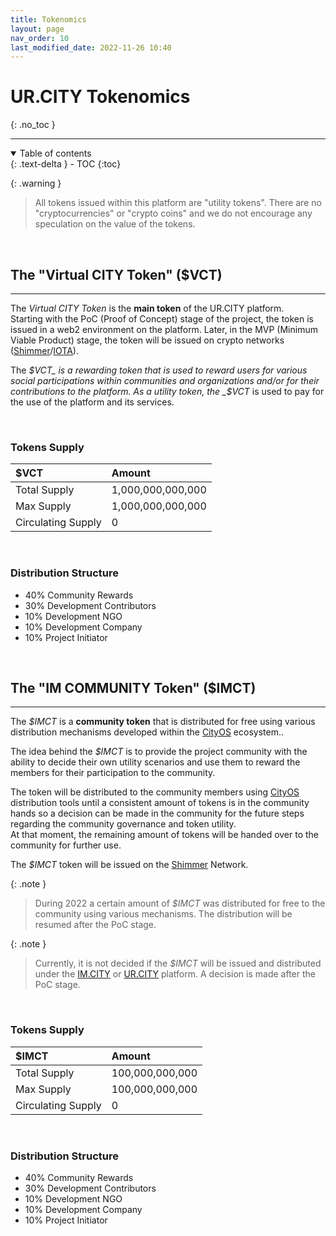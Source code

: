 ```yaml
---
title: Tokenomics
layout: page
nav_order: 10
last_modified_date: 2022-11-26 10:40
---
```


# UR.CITY Tokenomics
{: .no_toc }

----------------

<details open markdown="block">
  <summary>
    Table of contents
  </summary>
  {: .text-delta }
- TOC
{:toc}
</details>

{: .warning }
>All tokens issued within this platform are "utility tokens".
>There are no "cryptocurrencies" or "crypto coins" and we do not encourage any speculation on the value of the tokens.

&nbsp;

## The "Virtual CITY Token" ($VCT) 

----------------

The _Virtual CITY Token_ is the **main token** of the UR.CITY platform.   
Starting with the PoC (Proof of Concept) stage of the project, the token is issued in a web2 environment on the platform.
Later, in the MVP (Minimum Viable Product) stage, the token will be issued on crypto networks ([Shimmer]/[IOTA]).

The _$VCT_ is a rewarding token that is used to reward users for various social participations within communities and organizations and/or for their contributions to the platform.  
As a utility token, the _$VCT_ is used to pay for the use of the platform and its services.


&nbsp;   
### Tokens Supply


| $VCT               | Amount            |
|:-------------------|:------------------|
| Total Supply       | 1,000,000,000,000 |
| Max Supply         | 1,000,000,000,000 |
| Circulating Supply | 0                 |


&nbsp;   
### Distribution Structure 

- 40% Community Rewards
- 30% Development Contributors
- 10% Development NGO
- 10% Development Company
- 10% Project Initiator


&nbsp;      

## The "IM COMMUNITY Token" ($IMCT)

----------------

The _$IMCT_ is a **community token** that is distributed for free using various distribution mechanisms developed within the [CityOS] ecosystem..

The idea behind the _$IMCT_ is to provide the project community with the ability to decide their own utility scenarios and use them to reward the members for their participation to the community.

The token will be distributed to the community members using [CityOS] distribution tools until a consistent amount of tokens is in the community hands so a decision can be made in the community for the future steps regarding the community governance and token utility.   
At that moment, the remaining amount of tokens will be handed over to the community for further use.

The _$IMCT_ token will be issued on the [Shimmer] Network.



{: .note }
>During 2022 a certain amount of _$IMCT_ was distributed for free to the community using various mechanisms.
> The distribution will be resumed after the PoC stage.

{: .note }
>Currently, it is not decided if the _$IMCT_ will be issued and distributed under the [IM.CITY] or [UR.CITY] platform.
>A decision is made after the PoC stage.

&nbsp;
### Tokens Supply


| $IMCT              | Amount          |
|:-------------------|:----------------|
| Total Supply       | 100,000,000,000 |
| Max Supply         | 100,000,000,000 |
| Circulating Supply | 0               |


&nbsp;
### Distribution Structure


- 40% Community Rewards
- 30% Development Contributors
- 10% Development NGO
- 10% Development Company
- 10% Project Initiator


[CityOS]: https://CityOS.dev "CityOS"
[Shimmer]: https://shimmer.network/ "Shimmer Network"
[IOTA]: https://www.iota.org/ "IOTA Network"
[IM.CITY]: https://im.city "IM.CITY"
[UR.CITY]: https://ur.city "UR.CITY"